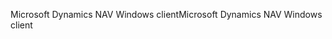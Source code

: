 <span data-ttu-id="ad570-101">Microsoft Dynamics NAV Windows client</span><span class="sxs-lookup"><span data-stu-id="ad570-101">Microsoft Dynamics NAV Windows client</span></span>
